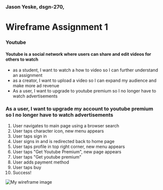 ### Jason Yeske, dsgn-270, 

# Wireframe Assignment 1

### Youtube
   #### Youtube is a social network where users can share and edit videos for others to watch

- as a student, I want to watch a how to video so I can further understand an assignment
- as a creator, I want to upload a video so I can expand my audience and make more ad revenue
- As a user, I want to upgrade to youtube premium so I no longer have to watch advertisements

### As a user, I want to upgrade my account to youtube premium so I no longer have to watch advertisements

1. User navigates to main page using a browser search
2. User taps character icon, new menu appears
3. User taps sign in
4. User signs in and is redirected back to home page
5. User taps profile in top right corner, new menu appears
6. User taps "Get Youtube Premium", new page appears
7. User taps "Get youtube premium"
8. User adds payment method
9. User taps buy
10. Success!

![My wireframe image](https://www.figma.com/file/EIVzahfg1P26KcYpzAhCv3/dsgn270-a1?node-id=0%3A1)